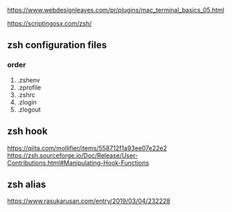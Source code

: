 https://www.webdesignleaves.com/pr/plugins/mac_terminal_basics_05.html

https://scriptingosx.com/zsh/


## zsh configuration files

### order
1. .zshenv
2. .zprofile
3. .zshrc
4. .zlogin
5. .zlogout



## zsh hook

https://qiita.com/mollifier/items/558712f1a93ee07e22e2
https://zsh.sourceforge.io/Doc/Release/User-Contributions.html#Manipulating-Hook-Functions

## zsh alias 

https://www.rasukarusan.com/entry/2019/03/04/232228
